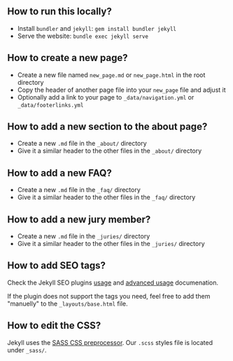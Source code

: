 ## How to run this locally?

- Install `bundler` and `jekyll`: `gem install bundler jekyll`
- Serve the website: `bundle exec jekyll serve`

## How to create a new page?

- Create a new file named `new_page.md` or `new_page.html` in the root directory
- Copy the header of another page file into your `new_page` file and adjust it
- Optionally add a link to your page to `_data/navigation.yml` or `_data/footerlinks.yml`

## How to add a new section to the about page?

- Create a new `.md` file in the `_about/` directory
- Give it a similar header to the other files in the `_about/` directory

## How to add a new FAQ?

- Create a new `.md` file in the `_faq/` directory
- Give it a similar header to the other files in the `_faq/` directory

## How to add a new jury member?

- Create a new `.md` file in the `_juries/` directory
- Give it a similar header to the other files in the `_juries/` directory

## How to add SEO tags?

Check the Jekyll SEO plugins [usage](https://github.com/jekyll/jekyll-seo-tag/blob/master/docs/usage.md) and [advanced usage](https://github.com/jekyll/jekyll-seo-tag/blob/master/docs/advanced-usage.md) documenation.

If the plugin does not support the tags you need, feel free to add them "manuelly" to the `_layouts/base.html` file.

## How to edit the CSS?

Jekyll uses the [SASS CSS preprocessor](https://sass-lang.com/). Our `.scss` styles file is located under `_sass/`.

